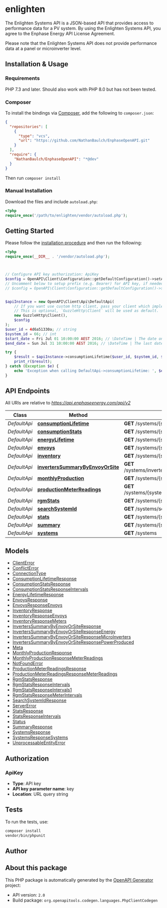 # enlighten

The Enlighten Systems API is a JSON-based API that provides access to performance data for a PV system. By using the Enlighten Systems API, you agree to the Enphase Energy API License Agreement.

Please note that the Enlighten Systems API does not provide performance data at a panel or microinverter level.


## Installation & Usage

### Requirements

PHP 7.3 and later.
Should also work with PHP 8.0 but has not been tested.

### Composer

To install the bindings via [Composer](https://getcomposer.org/), add the following to `composer.json`:

```json
{
  "repositories": [
    {
      "type": "vcs",
      "url": "https://github.com/NathanBaulch/EnphaseOpenAPI.git"
    }
  ],
  "require": {
    "NathanBaulch/EnphaseOpenAPI": "*@dev"
  }
}
```

Then run `composer install`

### Manual Installation

Download the files and include `autoload.php`:

```php
<?php
require_once('/path/to/enlighten/vendor/autoload.php');
```

## Getting Started

Please follow the [installation procedure](#installation--usage) and then run the following:

```php
<?php
require_once(__DIR__ . '/vendor/autoload.php');



// Configure API key authorization: ApiKey
$config = OpenAPI\Client\Configuration::getDefaultConfiguration()->setApiKey('key', 'YOUR_API_KEY');
// Uncomment below to setup prefix (e.g. Bearer) for API key, if needed
// $config = OpenAPI\Client\Configuration::getDefaultConfiguration()->setApiKeyPrefix('key', 'Bearer');


$apiInstance = new OpenAPI\Client\Api\DefaultApi(
    // If you want use custom http client, pass your client which implements `GuzzleHttp\ClientInterface`.
    // This is optional, `GuzzleHttp\Client` will be used as default.
    new GuzzleHttp\Client(),
    $config
);
$user_id = 4d6a51330a; // string
$system_id = 66; // int
$start_date = Fri Jul 01 10:00:00 AEST 2016; // \DateTime | The date on which to start the time series. Defaults to the system's operational date.
$end_date = Sun Jul 31 10:00:00 AEST 2016; // \DateTime | The last date to include in the time series. Defaults to yesterday or the last day the system reported, whichever is earlier.

try {
    $result = $apiInstance->consumptionLifetime($user_id, $system_id, $start_date, $end_date);
    print_r($result);
} catch (Exception $e) {
    echo 'Exception when calling DefaultApi->consumptionLifetime: ', $e->getMessage(), PHP_EOL;
}

```

## API Endpoints

All URIs are relative to *https://api.enphaseenergy.com/api/v2*

Class | Method | HTTP request | Description
------------ | ------------- | ------------- | -------------
*DefaultApi* | [**consumptionLifetime**](docs/Api/DefaultApi.md#consumptionlifetime) | **GET** /systems/{system_id}/consumption_lifetime | 
*DefaultApi* | [**consumptionStats**](docs/Api/DefaultApi.md#consumptionstats) | **GET** /systems/{system_id}/consumption_stats | 
*DefaultApi* | [**energyLifetime**](docs/Api/DefaultApi.md#energylifetime) | **GET** /systems/{system_id}/energy_lifetime | 
*DefaultApi* | [**envoys**](docs/Api/DefaultApi.md#envoys) | **GET** /systems/{system_id}/envoys | 
*DefaultApi* | [**inventory**](docs/Api/DefaultApi.md#inventory) | **GET** /systems/{system_id}/inventory | 
*DefaultApi* | [**invertersSummaryByEnvoyOrSite**](docs/Api/DefaultApi.md#inverterssummarybyenvoyorsite) | **GET** /systems/inverters_summary_by_envoy_or_site | 
*DefaultApi* | [**monthlyProduction**](docs/Api/DefaultApi.md#monthlyproduction) | **GET** /systems/{system_id}/monthly_production | 
*DefaultApi* | [**productionMeterReadings**](docs/Api/DefaultApi.md#productionmeterreadings) | **GET** /systems/{system_id}/production_meter_readings | 
*DefaultApi* | [**rgmStats**](docs/Api/DefaultApi.md#rgmstats) | **GET** /systems/{system_id}/rgm_stats | 
*DefaultApi* | [**searchSystemId**](docs/Api/DefaultApi.md#searchsystemid) | **GET** /systems/search_system_id | 
*DefaultApi* | [**stats**](docs/Api/DefaultApi.md#stats) | **GET** /systems/{system_id}/stats | 
*DefaultApi* | [**summary**](docs/Api/DefaultApi.md#summary) | **GET** /systems/{system_id}/summary | 
*DefaultApi* | [**systems**](docs/Api/DefaultApi.md#systems) | **GET** /systems | 

## Models

- [ClientError](docs/Model/ClientError.md)
- [ConflictError](docs/Model/ConflictError.md)
- [ConnectionType](docs/Model/ConnectionType.md)
- [ConsumptionLifetimeResponse](docs/Model/ConsumptionLifetimeResponse.md)
- [ConsumptionStatsResponse](docs/Model/ConsumptionStatsResponse.md)
- [ConsumptionStatsResponseIntervals](docs/Model/ConsumptionStatsResponseIntervals.md)
- [EnergyLifetimeResponse](docs/Model/EnergyLifetimeResponse.md)
- [EnvoysResponse](docs/Model/EnvoysResponse.md)
- [EnvoysResponseEnvoys](docs/Model/EnvoysResponseEnvoys.md)
- [InventoryResponse](docs/Model/InventoryResponse.md)
- [InventoryResponseEnvoys](docs/Model/InventoryResponseEnvoys.md)
- [InventoryResponseMeters](docs/Model/InventoryResponseMeters.md)
- [InvertersSummaryByEnvoyOrSiteResponse](docs/Model/InvertersSummaryByEnvoyOrSiteResponse.md)
- [InvertersSummaryByEnvoyOrSiteResponseEnergy](docs/Model/InvertersSummaryByEnvoyOrSiteResponseEnergy.md)
- [InvertersSummaryByEnvoyOrSiteResponseMicroInverters](docs/Model/InvertersSummaryByEnvoyOrSiteResponseMicroInverters.md)
- [InvertersSummaryByEnvoyOrSiteResponsePowerProduced](docs/Model/InvertersSummaryByEnvoyOrSiteResponsePowerProduced.md)
- [Meta](docs/Model/Meta.md)
- [MonthlyProductionResponse](docs/Model/MonthlyProductionResponse.md)
- [MonthlyProductionResponseMeterReadings](docs/Model/MonthlyProductionResponseMeterReadings.md)
- [NotFoundError](docs/Model/NotFoundError.md)
- [ProductionMeterReadingsResponse](docs/Model/ProductionMeterReadingsResponse.md)
- [ProductionMeterReadingsResponseMeterReadings](docs/Model/ProductionMeterReadingsResponseMeterReadings.md)
- [RgmStatsResponse](docs/Model/RgmStatsResponse.md)
- [RgmStatsResponseIntervals](docs/Model/RgmStatsResponseIntervals.md)
- [RgmStatsResponseIntervals1](docs/Model/RgmStatsResponseIntervals1.md)
- [RgmStatsResponseMeterIntervals](docs/Model/RgmStatsResponseMeterIntervals.md)
- [SearchSystemIdResponse](docs/Model/SearchSystemIdResponse.md)
- [ServerError](docs/Model/ServerError.md)
- [StatsResponse](docs/Model/StatsResponse.md)
- [StatsResponseIntervals](docs/Model/StatsResponseIntervals.md)
- [Status](docs/Model/Status.md)
- [SummaryResponse](docs/Model/SummaryResponse.md)
- [SystemsResponse](docs/Model/SystemsResponse.md)
- [SystemsResponseSystems](docs/Model/SystemsResponseSystems.md)
- [UnprocessableEntityError](docs/Model/UnprocessableEntityError.md)

## Authorization

### ApiKey

- **Type**: API key
- **API key parameter name**: key
- **Location**: URL query string


## Tests

To run the tests, use:

```bash
composer install
vendor/bin/phpunit
```

## Author



## About this package

This PHP package is automatically generated by the [OpenAPI Generator](https://openapi-generator.tech) project:

- API version: `2.0`
- Build package: `org.openapitools.codegen.languages.PhpClientCodegen`
